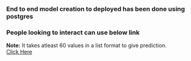 ### End to end model creation to deployed has been done using postgres

### People looking to interact can use below link
**Note:** It takes atleast 60 values in a list format to give prediction.<br>
[Click Here](https://gold-price-using-db.onrender.com/docs#/default/predict_predict_post)